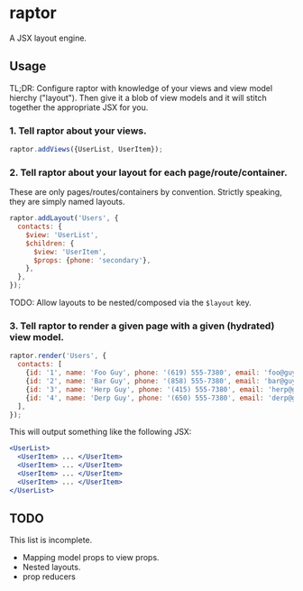 # raptor
A JSX layout engine.

## Usage

TL;DR: Configure raptor with knowledge of your views and view model hierchy
("layout"). Then give it a blob of view models and it will stitch together the
appropriate JSX for you.

### 1. Tell raptor about your views.

```js
raptor.addViews({UserList, UserItem});
```

### 2. Tell raptor about your layout for each page/route/container.

These are only pages/routes/containers by convention. Strictly speaking, they
are simply named layouts.

```js
raptor.addLayout('Users', {
  contacts: {
    $view: 'UserList',
    $children: {
      $view: 'UserItem',
      $props: {phone: 'secondary'},
    },
  },
});
```

TODO: Allow layouts to be nested/composed via the `$layout` key.

### 3. Tell raptor to render a given page with a given (hydrated) view model.

```js
raptor.render('Users', {
  contacts: [
    {id: '1', name: 'Foo Guy', phone: '(619) 555-7380', email: 'foo@guy.com'},
    {id: '2', name: 'Bar Guy', phone: '(858) 555-7380', email: 'bar@guy.com'},
    {id: '3', name: 'Herp Guy', phone: '(415) 555-7380', email: 'herp@guy.com'},
    {id: '4', name: 'Derp Guy', phone: '(650) 555-7380', email: 'derp@guy.com'},
  ],
});
```

This will output something like the following JSX:

```jsx
<UserList>
  <UserItem> ... </UserItem>
  <UserItem> ... </UserItem>
  <UserItem> ... </UserItem>
  <UserItem> ... </UserItem>
</UserList>
```

## TODO

This list is incomplete.

* Mapping model props to view props.
* Nested layouts.
* prop reducers
